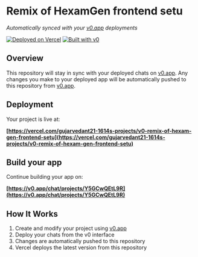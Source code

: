 # Remix of HexamGen frontend setu

*Automatically synced with your [v0.app](https://v0.app) deployments*

[![Deployed on Vercel](https://img.shields.io/badge/Deployed%20on-Vercel-black?style=for-the-badge&logo=vercel)](https://vercel.com/gujarvedant21-1614s-projects/v0-remix-of-hexam-gen-frontend-setu)
[![Built with v0](https://img.shields.io/badge/Built%20with-v0.app-black?style=for-the-badge)](https://v0.app/chat/projects/Y5GCwQEtL9R)

## Overview

This repository will stay in sync with your deployed chats on [v0.app](https://v0.app).
Any changes you make to your deployed app will be automatically pushed to this repository from [v0.app](https://v0.app).

## Deployment

Your project is live at:

**[https://vercel.com/gujarvedant21-1614s-projects/v0-remix-of-hexam-gen-frontend-setu](https://vercel.com/gujarvedant21-1614s-projects/v0-remix-of-hexam-gen-frontend-setu)**

## Build your app

Continue building your app on:

**[https://v0.app/chat/projects/Y5GCwQEtL9R](https://v0.app/chat/projects/Y5GCwQEtL9R)**

## How It Works

1. Create and modify your project using [v0.app](https://v0.app)
2. Deploy your chats from the v0 interface
3. Changes are automatically pushed to this repository
4. Vercel deploys the latest version from this repository